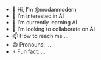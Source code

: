 - 👋 Hi, I’m @modanmodern
- 👀 I’m interested in AI
- 🌱 I’m currently learning AI
- 💞️ I’m looking to collaborate on AI
- 📫 How to reach me ...
- 😄 Pronouns: ...
- ⚡ Fun fact: ...

<!---
modanmodern/modanmodern is a ✨ special ✨ repository because its `README.md` (this file) appears on your GitHub profile.
You can click the Preview link to take a look at your changes.
--->

